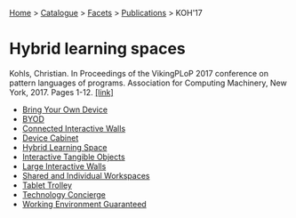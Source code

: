 [Home](../../../../README.md) > [Catalogue](../../../../Patterns_catalogue.md) > [Facets](../facets.md) > [Publications](../../publications.md) > KOH'17
# Hybrid learning spaces

Kohls, Christian. In Proceedings of the VikingPLoP 2017 conference on pattern languages of programs. Association for Computing Machinery, New York, 2017. Pages 1-12. [[link]](https://doi.org/10.1145/3158491.3158505)

- [Bring Your Own Device](../../../Bring_Your_Own_Device.md)
- [BYOD](../../../Bring_Your_Own_Device.md)
- [Connected Interactive Walls](../../../Large_Interactive_Walls.md)
- [Device Cabinet](../../../Device_Cabinet.md)
- [Hybrid Learning Space](../../../Hybrid_Learning_Space.md)
- [Interactive Tangible Objects](../../../Interactive_Tangible_Objects.md)
- [Large Interactive Walls](../../../Large_Interactive_Walls.md)
- [Shared and Individual Workspaces](../../../Shared_and_Individual_Workspaces.md)
- [Tablet Trolley](../../../Device_Cabinet.md)
- [Technology Concierge](../../../Technology_Concierge.md)
- [Working Environment Guaranteed](../../../Working_Environment_Guaranteed.md)

